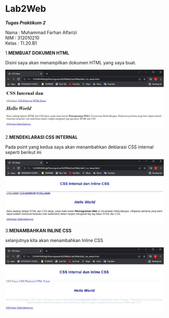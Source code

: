 # Lab2Web
<b>_Tugas Praktikum 2_</b>

Nama    : Muhammad Farhan Alfarizi
<br>
NIM     : 312010210
<br>
Kelas   : TI.20.B1
 <br>

 1.**MEMBUAT DOKUMEN HTML**

 Disini saya akan menampilkan dokumen HTML yang saya buat.
 
![Membuat dokumen HTML](screenshoot/Membuat%20dokumen%20HTML.JPG)

2.**MENDEKLARASI CSS INTERNAL**


Pada point yang kedua saya akan menambahkan deklarasi CSS internal seperti berikut ini

![Mendeklarasi CSS Internal](screenshoot/Mendeklarasiinternal1.JPG)


3.**MENAMBAHKAN INLINE CSS**

selanjutnya kita akan menambahkan Inline CSS

![Menambahkan Inline CSS](screenshoot/Menambahkaninlinecase.JPG)
